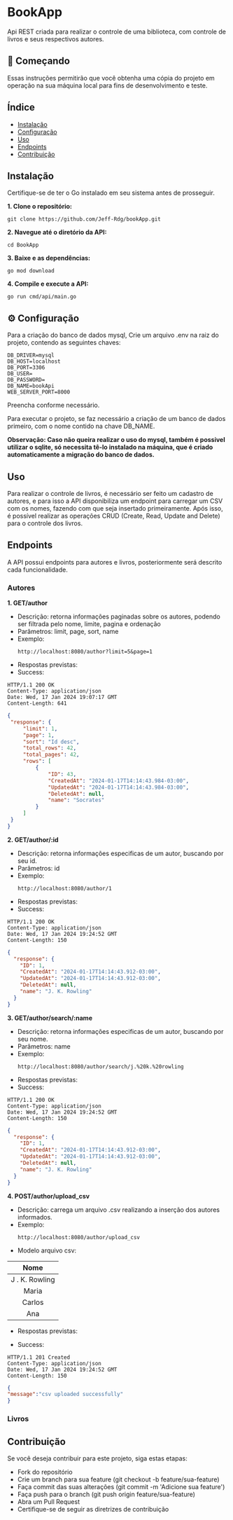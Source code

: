 # BookApp

Api REST criada para realizar o controle de uma biblioteca, com controle de livros e seus respectivos autores.

## 🚀 Começando
Essas instruções permitirão que você obtenha uma cópia do projeto em operação na sua máquina local para fins de desenvolvimento e teste.

## Índice

- [Instalação](#instalação)
- [Configuração](#configuração)
- [Uso](#uso)
- [Endpoints](#endpoints)
- [Contribuição](#contribuição)

## Instalação

Certifique-se de ter o Go instalado em seu sistema antes de prosseguir.

**1. Clone o repositório:**
   ```
   git clone https://github.com/Jeff-Rdg/bookApp.git
  ```

**2. Navegue até o diretório da API:**
   ```
   cd BookApp
  ```
**3. Baixe e as dependências:**
   ```
   go mod download
  ```
**4. Compile e execute a API:**
   ```
   go run cmd/api/main.go
  ```
## ⚙️ Configuração
Para a criação do banco de dados mysql, Crie um arquivo .env na raiz do projeto, contendo as seguintes chaves:

```
DB_DRIVER=mysql
DB_HOST=localhost
DB_PORT=3306
DB_USER=
DB_PASSWORD=
DB_NAME=bookApi
WEB_SERVER_PORT=8000

```
Preencha conforme necessário.

Para executar o projeto, se faz necessário a criação de um banco de dados primeiro, com o nome contido na chave DB_NAME.

**Observação: Caso não queira realizar o uso do mysql, também é possivel utilizar o sqlite, só necessita tê-lo instalado na máquina, que é criado automaticamente a migração do banco de dados.**

## Uso

Para realizar o controle de livros, é necessário ser feito um cadastro de autores, e para isso a API disponibiliza um endpoint para carregar um CSV com os nomes, fazendo com que seja insertado primeiramente.
Após isso, é possível realizar as operações CRUD (Create, Read, Update and Delete) para o controle dos livros.

## Endpoints
A API possui endpoints para autores e livros, posteriormente será descrito cada funcionalidade.

### Autores

**1. GET/author**
 - Descrição: retorna informações paginadas sobre os autores, podendo ser filtrada pelo nome, limite, pagina e ordenação
 - Parâmetros: limit, page, sort, name
 - Exemplo:
   ```
   http://localhost:8080/author?limit=5&page=1
   ```
 - Respostas previstas:
  - Success:
```http
HTTP/1.1 200 OK
Content-Type: application/json
Date: Wed, 17 Jan 2024 19:07:17 GMT
Content-Length: 641
```

   ```json
{
    "response": {
        "limit": 1,
        "page": 1,
        "sort": "Id desc",
        "total_rows": 42,
        "total_pages": 42,
        "rows": [
            {
                "ID": 43,
                "CreatedAt": "2024-01-17T14:14:43.984-03:00",
                "UpdatedAt": "2024-01-17T14:14:43.984-03:00",
                "DeletedAt": null,
                "name": "Socrates"
            }
        ]
    }
}
   ```

**2. GET/author/:id**
 - Descrição: retorna informações especificas de um autor, buscando por seu id.
 - Parâmetros: id
 - Exemplo:
   ```
   http://localhost:8080/author/1
   ```
 - Respostas previstas:
- Success:
```http
HTTP/1.1 200 OK
Content-Type: application/json
Date: Wed, 17 Jan 2024 19:24:52 GMT
Content-Length: 150
```
```json
{
  "response": {
    "ID": 1,
    "CreatedAt": "2024-01-17T14:14:43.912-03:00",
    "UpdatedAt": "2024-01-17T14:14:43.912-03:00",
    "DeletedAt": null,
    "name": "J. K. Rowling"
  }
}
```

**3. GET/author/search/:name**
 - Descrição: retorna informações especificas de um autor, buscando por seu nome.
 - Parâmetros: name
 - Exemplo:
   ```
   http://localhost:8080/author/search/j.%20k.%20rowling
   ```
 - Respostas previstas:
- Success:
```http
HTTP/1.1 200 OK
Content-Type: application/json
Date: Wed, 17 Jan 2024 19:24:52 GMT
Content-Length: 150
```
```json
{
  "response": {
    "ID": 1,
    "CreatedAt": "2024-01-17T14:14:43.912-03:00",
    "UpdatedAt": "2024-01-17T14:14:43.912-03:00",
    "DeletedAt": null,
    "name": "J. K. Rowling"
  }
}
```

**4. POST/author/upload_csv**
 - Descrição: carrega um arquivo .csv realizando a inserção dos autores informados.
 - Exemplo:
   ```
   http://localhost:8080/author/upload_csv
   ```
- Modelo arquivo csv:

| Nome     |
|:--------:|
| J . K. Rowling     |
| Maria    |
| Carlos   |
| Ana      |


 - Respostas previstas:

- Success:
```http
HTTP/1.1 201 Created
Content-Type: application/json
Date: Wed, 17 Jan 2024 19:24:52 GMT
Content-Length: 150
```
```json
{
"message":"csv uploaded successfully"
}
```

### Livros


## Contribuição

Se você deseja contribuir para este projeto, siga estas etapas:

- Fork do repositório
- Crie um branch para sua feature (git checkout -b feature/sua-feature)
- Faça commit das suas alterações (git commit -m 'Adicione sua feature')
- Faça push para o branch (git push origin feature/sua-feature)
- Abra um Pull Request
- Certifique-se de seguir as diretrizes de contribuição 
